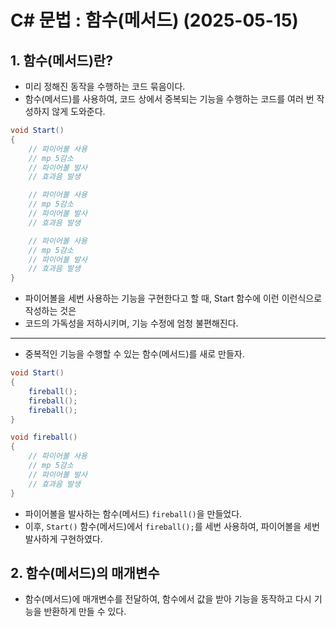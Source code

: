 # C# 문법 : 함수(메서드) (2025-05-15)
## 1. 함수(메서드)란?
- 미리 정해진 동작을 수행하는 코드 묶음이다.
- 함수(메서드)를 사용하여, 코드 상에서 중복되는 기능을 수행하는 코드를 여러 번 작성하지 않게 도와준다.
``` C#
void Start()
{
    // 파이어볼 사용
    // mp 5감소
    // 파이어볼 발사
    // 효과음 발생

    // 파이어볼 사용
    // mp 5감소
    // 파이어볼 발사
    // 효과음 발생

    // 파이어볼 사용
    // mp 5감소
    // 파이어볼 발사
    // 효과음 발생
}
```
- 파이어볼을 세번 사용하는 기능을 구현한다고 할 때, Start 함수에 이런 이런식으로 작성하는 것은
- 코드의 가독성을 저하시키며, 기능 수정에 엄청 불편해진다.
---
- 중복적인 기능을 수행할 수 있는 함수(메서드)를 새로 만들자.
``` C#
void Start()
{
    fireball();
    fireball();
    fireball();
}

void fireball()
{
    // 파이어볼 사용
    // mp 5감소
    // 파이어볼 발사
    // 효과음 발생
}
```
- 파이어볼을 발사하는 함수(메서드) `fireball()`을 만들었다.
- 이후, `Start()` 함수(메서드)에서 `fireball();`를 세번 사용하여, 파이어볼을 세번 발사하게 구현하였다.

## 2. 함수(메서드)의 매개변수
- 함수(메서드)에 매개변수를 전달하여, 함수에서 값을 받아 기능을 동작하고 다시 기능을 반환하게 만들 수 있다.
``` C#
